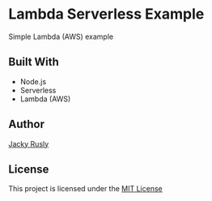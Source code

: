 # Lambda Serverless Example
Simple Lambda (AWS) example

## Built With
- Node.js
- Serverless
- Lambda (AWS)

## Author
[Jacky Rusly](https://www.jackyrusly.web.id)

## License
This project is licensed under the [MIT License](https://opensource.org/licenses/MIT)
